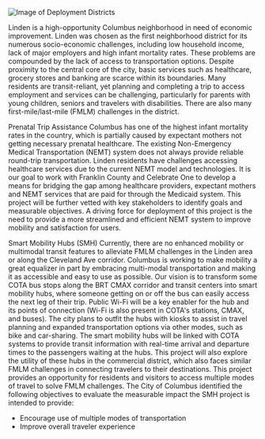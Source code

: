 ![Image of Deployment Districts](https://www.columbusunderground.com/wp-content/uploads/2017/08/smart-columbus-03.jpg)

Linden is a high-opportunity Columbus neighborhood in need of
economic improvement. Linden was chosen as the first neighborhood district for its numerous
socio-economic challenges, including low household income, lack of major employers and
high infant mortality rates. These problems are compounded by the lack of access to
transportation options. Despite proximity to the central core of the city, basic services such as
healthcare, grocery stores and banking are scarce within its boundaries. Many residents are
transit-reliant, yet planning and completing a trip to access employment and services can be
challenging, particularly for parents with young children, seniors and travelers with
disabilities. There are also many first-mile/last-mile (FMLM) challenges in the district.

Prenatal Trip Assistance
Columbus has one of the highest infant mortality rates in the country, which is partially caused by expectant
mothers not getting necessary prenatal healthcare. The existing Non-Emergency Medical Transportation
(NEMT) system does not always provide reliable round-trip transportation. Linden residents have challenges
accessing healthcare services due to the current NEMT model and technologies. It is our goal to work with
Franklin County and Celebrate One to develop a means for bridging the gap among healthcare providers,
expectant mothers and NEMT services that are paid for through the Medicaid system.
This project will be further vetted with key stakeholders to identify goals and measurable objectives. A driving
force for deployment of this project is the need to provide a more streamlined and efficient NEMT system to
improve mobility and satisfaction for users.

Smart Mobility Hubs (SMH)
Currently, there are no enhanced mobility or multimodal transit features to alleviate FMLM challenges in the
Linden area or along the Cleveland Ave corridor. Columbus is working to make mobility a great equalizer in
part by embracing multi-modal transportation and making it as accessible and easy to use as possible. Our
vision is to transform some COTA bus stops along the BRT CMAX corridor and transit centers into smart
mobility hubs, where someone getting on or off the bus can easily access the next leg of their trip. Public Wi-Fi
will be a key enabler for the hub and its points of connection (Wi-Fi is also present in COTA's stations, CMAX,
and buses). The city plans to outfit the hubs with kiosks to assist in travel planning and expanded
transportation options via other modes, such as bike and car-sharing. The smart mobility hubs will be linked
with COTA systems to provide transit information with real-time arrival and departure times to the passengers
waiting at the hubs. This project will also explore the utility of these hubs in the commercial district, which also
faces similar FMLM challenges in connecting travelers to their destinations. This project provides an opportunity for residents and visitors to access multiple modes of travel to solve
FMLM challenges. The City of Columbus identified the following objectives to evaluate the measurable impact
the SMH project is intended to provide:
- Encourage use of multiple modes of transportation
- Improve overall traveler experience 
